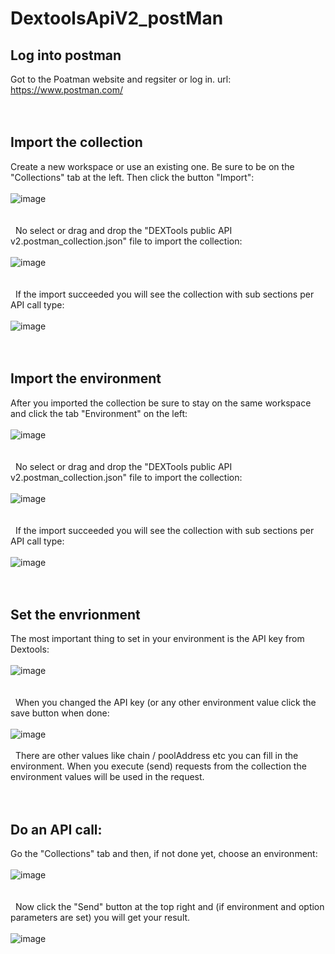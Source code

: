 # DextoolsApiV2_postMan


## Log into postman

Got to the Poatman website and regsiter or log in. 
url: https://www.postman.com/
\
&nbsp;
\
&nbsp;

## Import the collection

Create a new workspace or use an existing one. Be sure to be on the "Collections" tab at the left. Then click the button "Import":
\
&nbsp;
\
![image](https://github.com/JoeyDieleman78/DextoolsApiV2_postMan/assets/54061468/f0c72ee1-ea20-4361-b987-f782a3bc4e48)
\
&nbsp;
\
&nbsp;
\
&nbsp;
No select or drag and drop the "DEXTools public API v2.postman_collection.json" file to import the collection:
\
&nbsp;
\
![image](https://github.com/JoeyDieleman78/DextoolsApiV2_postMan/assets/54061468/4779dce6-2450-4188-8c4d-fde249c12815)
\
&nbsp;
\
&nbsp;
\
&nbsp;
If the import succeeded you will see the collection with sub sections per API call type:
\
&nbsp;
\
![image](https://github.com/JoeyDieleman78/DextoolsApiV2_postMan/assets/54061468/a9778227-0a23-4d93-9b6d-a3eccf979ae9)
\
&nbsp;
\
&nbsp;

## Import the environment

After you imported the collection be sure to stay on the same workspace and click the tab "Environment" on the left:
\
&nbsp;
\
![image](https://github.com/JoeyDieleman78/DextoolsApiV2_postMan/assets/54061468/3fbc4c3e-fc34-4551-b224-d4882626f92f)
\
&nbsp;
\
&nbsp;
\
&nbsp;
No select or drag and drop the "DEXTools public API v2.postman_collection.json" file to import the collection:
\
&nbsp;
\
![image](https://github.com/JoeyDieleman78/DextoolsApiV2_postMan/assets/54061468/c4712cd0-c6e6-4441-8064-46b7a0c584fc)
\
&nbsp;
\
&nbsp;
\
&nbsp;
If the import succeeded you will see the collection with sub sections per API call type:
\
&nbsp;
\
![image](https://github.com/JoeyDieleman78/DextoolsApiV2_postMan/assets/54061468/7d22d745-f27c-4727-a033-b651fbd14e3b)
\
&nbsp;
\
&nbsp;

## Set the envrionment

The most important thing to set in your environment is the API key from Dextools:
\
&nbsp;
\
![image](https://github.com/JoeyDieleman78/DextoolsApiV2_postMan/assets/54061468/d7243d61-f746-4a38-81a1-55fe4c6f443b)
\
&nbsp;
\
&nbsp;
\
&nbsp;
When you changed the API key (or any other environment value click the save button when done:
\
&nbsp;
\
![image](https://github.com/JoeyDieleman78/DextoolsApiV2_postMan/assets/54061468/5530edbe-9a54-439f-9342-f3c9b545908d)
\
&nbsp;
\
&nbsp;
There are other values like chain / poolAddress etc you can fill in the environment. When you execute (send) requests from the collection the environment values will be used in the request.
\
&nbsp;
\
&nbsp;

## Do an API call:

Go the "Collections" tab and then, if not done yet, choose an environment:
\
&nbsp;
\
![image](https://github.com/JoeyDieleman78/DextoolsApiV2_postMan/assets/54061468/eb922a2d-1fda-4eb2-be8d-e7351f084426)
\
&nbsp;
\
&nbsp;
\
&nbsp;
Now click the "Send" button at the top right and (if environment and option parameters are set) you will get your result.
\
&nbsp;
\
![image](https://github.com/JoeyDieleman78/DextoolsApiV2_postMan/assets/54061468/f3dd3ccd-14e5-41dc-97e0-49015abe622e)







